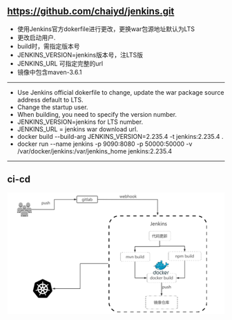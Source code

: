 ## https://github.com/chaiyd/jenkins.git


* 使用Jenkins官方dokerfile进行更改，更换war包源地址默认为LTS
* 更改启动用户.
* build时，需指定版本号
* JENKINS_VERSION=jenkins版本号，注LTS版
* JENKINS_URL 可指定完整的url
* 镜像中包含maven-3.6.1

---
* Use Jenkins official dokerfile to change, update the war package source address default to LTS. 
* Change the startup user.
* When building, you need to specify the version number. 
* JENKINS_VERSION=jenkins for LTS number.
* JENKINS_URL = jenkins war download url.
* docker build --build-arg JENKINS_VERSION=2.235.4 -t jenkins:2.235.4 .
* docker run --name jenkins -p 9090:8080 -p 50000:50000 -v /var/docker/jenkins:/var/jenkins_home jenkins:2.235.4


---
## ci-cd
![ci-cd](image/jenkins_ci-cd.png)
